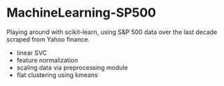 # MachineLearning-SP500

Playing around with scikit-learn, using S&P 500 data over the last decade scraped from Yahoo finance.
  - linear SVC
  - feature normalization
  - scaling data via preprocessing module
  - flat clustering using kmeans

